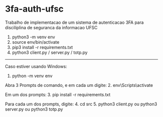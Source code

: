 # 3fa-auth-ufsc
Trabalho de implementacao de um sistema de autenticacao 3FA para disciliplina de seguranca da informacao UFSC

1. python3 -m venv env 
2. source env/bin/activate
3. pip3 install -r requirements.txt
4. python3 client.py / server.py / totp.py

-------

Caso estiver usando Windows:
1. python -m venv env

Abra 3 Prompts de comando, e em cada um digite:
2. env\Scripts\activate

Em um dos prompts:
3. pip install -r requirements.txt

Para cada um dos prompts, digite:
4. cd src
5. python3 client.py
    ou
   python3 server.py
    ou
   python3 totp.py
